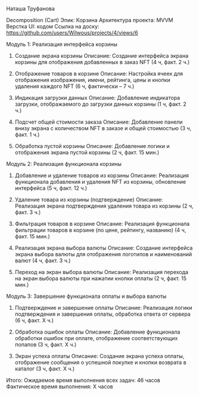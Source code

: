 Наташа Труфанова

Decomposition (Cart)
Эпик: Корзина
Архитектура проекта: MVVM
Верстка UI: кодом
Ссылка на доску: https://github.com/users/Wilwous/projects/4/views/6

Модуль 1: Реализация интерфейса корзины

1. Создание экрана корзины
Описание: Создание интерфейса экрана корзины для отображения добавленных в заказ NFT
(4 ч, факт. 2 ч.)

2. Отображение товаров в корзине
Описание: Настройка ячеек для отображения изображения, имени, рейтинга, цены и кнопки удаления каждого NFT
(6 ч, фактически – 7 ч.)

3. Индикация загрузки данных
Описание: Добавление индикатора загрузки, отображаемого до загрузки данных корзины
(1 ч, факт. 2 ч.)

4. Подсчет общей стоимости заказа
Описание: Добавление панели внизу экрана с количеством NFT в заказе и общей стоимостью
(3 ч, факт. 1 ч.)

5. Обработка пустой корзины
Описание: Добавление логики и отображения экрана пустой корзины
(2 ч, факт. 15 мин.)

Модуль 2: Реализация функционала корзины

1. Добавление и удаление товаров из корзины
Описание: Реализация функционала добавления и удаления NFT из корзины, обновление интерфейса
(5 ч, факт. 12 ч.)

2. Удаление товара из корзины (подтверждение)
Описание: Реализация экрана подтверждения удаления товара из корзины
(2 ч, факт. 3 ч.)

3. Фильтрация товаров в корзине
Описание: Реализация функционала фильтрации товаров в корзине (по цене, рейтингу, названию)
(4 ч, факт. 15 мин.)

4. Реализация экрана выбора валюты
Описание: Создание интерфейса экрана выбора валюты для отображения логотипов и наименований валют
(4 ч, факт. 3 ч.)

5. Переход на экран выбора валюты
Описание: Реализация перехода на экран выбора валюты при нажатии кнопки оплаты
(2 ч, факт. 15 мин.)

Модуль 3: Завершение функционала оплаты и выбора валюты

1. Подтверждение и завершение оплаты
Описание: Реализация логики подтверждения и завершения оплаты, обработка ответа от сервера
(6 ч, факт. X ч.)

2. Обработка ошибок оплаты
Описание: Добавление функционала обработки ошибок при оплате, отображение соответствующих попапов
(3 ч, факт. Х ч.)

3. Экран успеха оплаты
Описание: Создание экрана успеха оплаты, отображение сообщения о успешной покупке и кнопки возврата в каталог
(3 ч, факт. Х ч.)

Итого:
Ожидаемое время выполнения всех задач: 46 часов
Фактическое время выполнения: X часов
